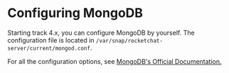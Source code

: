 # Configuring MongoDB

Starting track 4.x, you can configure MongoDB by yourself. The configuration file is located in `/var/snap/rocketchat-server/current/mongod.conf`.

For all the configuration options, see [MongoDB's Official Documentation.](https://www.mongodb.com/docs/)
